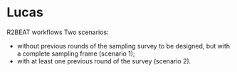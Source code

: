 # Lucas
R2BEAT workflows
Two scenarios:
- without previous rounds of the sampling survey to be designed, but with a complete sampling frame (scenario 1);
- with at least one previous round of the survey (scenario 2).

